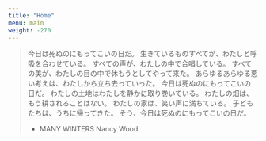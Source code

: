 ```yaml
---
title: "Home"
menu: main
weight: -270
---
```

>今日は死ぬのにもってこいの日だ。
>生きているものすべてが、わたしと呼吸を合わせている。
>すべての声が、わたしの中で合唱している。
>すべての美が、わたしの目の中で休もうとしてやって来た。
>あらゆるあらゆる悪い考えは、わたしから立ち去っていった。
>今日は死ぬのにもってこいの日だ。
>わたしの土地はわたしを静かに取り巻いている。
>わたしの畑は、もう耕されることはない。
>わたしの家は、笑い声に満ちている。
>子どもたちは、うちに帰ってきた。
>そう、今日は死ぬのにもってこいの日だ。
>- MANY WINTERS Nancy Wood


